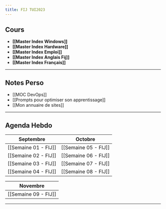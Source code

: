 ```yaml
---
title: FIJ TUI2023
---
```


## Cours

- **[[Master Index Windows]]**
- **[[Master Index Hardware]]**
- **[[Master Index Emploi]]**
- **[[Master Index Anglais Fij]]**
- **[[Master Index Français]]**

---
## Notes Perso

- [[MOC DevOps]]
- [[Prompts pour optimiser son apprentissage]]
- [[Mon annuaire de sites]]
---
## Agenda Hebdo


|Septembre|Octobre|
|---------|-------|
|[[Semaine 01 - FIJ]]|[[Semaine 05 - FIJ]]|
|[[Semaine 02 - FIJ]]|[[Semaine 06 - FIJ]]|
|[[Semaine 03 - FIJ]]|[[Semaine 07 - FIJ]]|
|[[Semaine 04 - FIJ]]|[[Semaine 08 - FIJ]]|

|**Novembre**|
|--------|
|[[Semaine 09 - FIJ]]|

---
